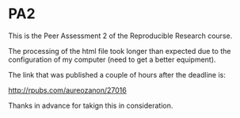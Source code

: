 PA2
===

This is the Peer Assessment 2 of the Reproducible Research course.

The processing of the html file took longer than expected due to the configuration of my computer (need to get a better equipment).

The link that was published a couple of hours after the deadline is:

http://rpubs.com/aureozanon/27016

Thanks in advance for takign this in consideration.


